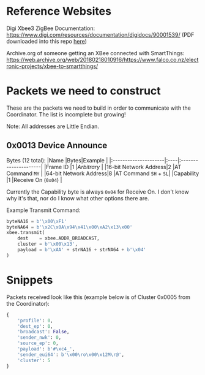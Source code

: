 # Reference Websites
Digi Xbee3 ZigBee Documentation:  https://www.digi.com/resources/documentation/digidocs/90001539/ (PDF downloaded into this repo [here](90001539%20XBee3.pdf))

Archive.org of someone getting an XBee connected with SmartThings: https://web.archive.org/web/20180218010916/https://www.falco.co.nz/electronic-projects/xbee-to-smartthings/

# Packets we need to construct
These are the packets we need to build in order to communicate with the Coordinator.  The list is incomplete but growing!

Note:  All addresses are Little Endian.

## 0x0013 Device Announce
Bytes (12 total):
|Name                  |Bytes|Example               |
|:---------------------|:----|:---------------------|
|Frame ID              |1    |*Arbitrary*           |
|16-bit Network Address|2    |AT Command `MY`       |
|64-bit Network Address|8    |AT Command `SH` + `SL`|
|Capability            |1    |Receive On (`0x04`)   |

Currently the Capability byte is always `0x04` for Receive On.  I don't know why it's that, nor do I know what other options there are.

Example Transmit Command:
```python
byteNA16 = b'\x00\xF1'
byteNA64 = b'\x2C\x0A\x94\x41\x00\xA2\x13\x00'
xbee.transmit(
    dest    = xbee.ADDR_BROADCAST,
    cluster = b'\x00\x13',
    payload = b'\xAA' + strNA16 + strNA64 + b'\x04'
)
```
# Snippets
Packets received look like this (example below is of Cluster 0x0005 from the Coordinator):
```python
{
    'profile': 0,
    'dest_ep': 0,
    'broadcast': False,
    'sender_nwk': 0,
    'source_ep': 0,
    'payload': b'#\xc4_',
    'sender_eui64': b'\x00\ro\x00\x12M\r@',
    'cluster': 5
}
```